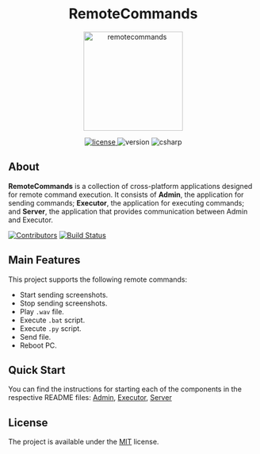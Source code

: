 <h1 align="center">RemoteCommands</h1>
<p align="center">
  <img alt="remotecommands" height="200" src="https://media4.giphy.com/media/v1.Y2lkPTc5MGI3NjExbXR5Y2VidXZxaHN6enRyd2d4amM2NmUzMXJyZHkxNGRyanRlazVjbCZlcD12MV9pbnRlcm5hbF9naWZfYnlfaWQmY3Q9Zw/6ra5Mre5tMyGdr2TTo/giphy.gif" />
</p>

<p align="center">
  <a href="https://github.com/yakovypg/RemoteCommands/blob/main/LICENSE">
    <img src="https://img.shields.io/badge/License-MIT-darkyellow.svg" alt="license" />
  </a>
  <img src="https://img.shields.io/badge/Version-1.0.1-red.svg" alt="version" />
  <img src="https://img.shields.io/badge/Python-3.11-blue" alt="csharp" />
</p>

## About
**RemoteCommands** is a collection of cross-platform applications designed for remote command execution. It consists of **Admin**, the application for sending commands; **Executor**, the application for executing commands; and **Server**, the application that provides communication between Admin and Executor.

[![Contributors](https://img.shields.io/github/contributors/yakovypg/RemoteCommands)](https://github.com/yakovypg/RemoteCommands/graphs/contributors)
[![Build Status](https://img.shields.io/github/actions/workflow/status/yakovypg/RemoteCommands/python-app.yml?branch=main)](https://github.com/yakovypg/RemoteCommands/actions/workflows/dotnet.yml?query=branch%3Amain)

## Main Features
This project supports the following remote commands:
- Start sending screenshots.
- Stop sending screenshots.
- Play `.wav` file.
- Execute `.bat` script.
- Execute `.py` script.
- Send file.
- Reboot PC.

## Quick Start
You can find the instructions for starting each of the components in the respective README files: [Admin](Admin/README.md), [Executor](Executor/README.md), [Server](Server/README.md)

## License
The project is available under the [MIT](LICENSE) license.
